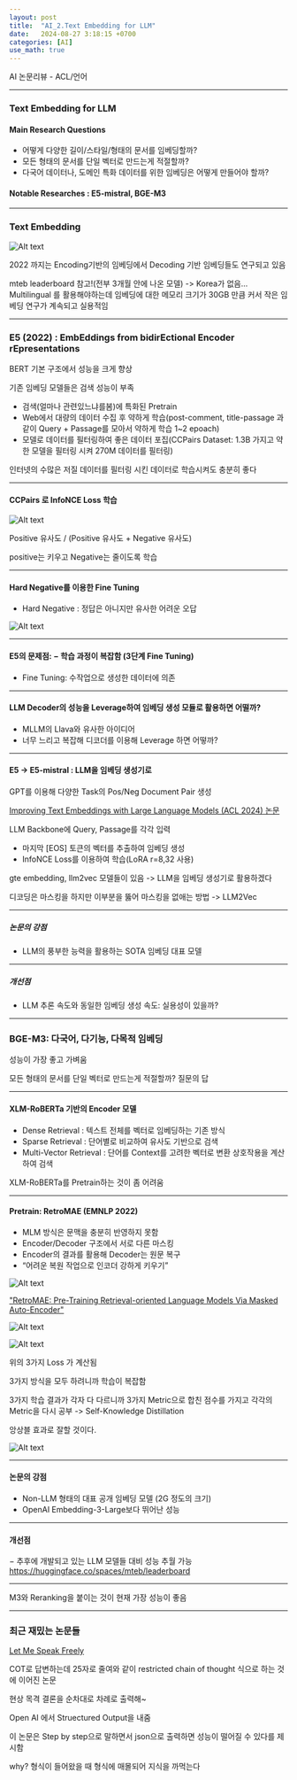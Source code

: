 ```yaml
---
layout: post
title:  "AI_2.Text Embedding for LLM"
date:   2024-08-27 3:18:15 +0700
categories: [AI]
use_math: true
---
```


AI 논문리뷰 - ACL/언어

---

### Text Embedding for LLM

#### Main Research Questions

- 어떻게 다양한 길이/스타일/형태의 문서를 임베딩할까?
- 모든 형태의 문서를 단일 벡터로 만드는게 적절할까?
- 다국어 데이터나, 도메인 특화 데이터를 위한 임베딩은 어떻게 만들어야 할까?

#### Notable Researches : E5-mistral, BGE-M3

---

### Text Embedding

![Alt text](http://leesangwon0114.github.io/static/img/AI/2.1.png)

2022 까지는 Encoding기반의 임베딩에서 Decoding 기반 임베딩들도 연구되고 있음

mteb leaderboard 참고!(전부 3개월 안에 나온 모델)
-> Korea가 없음... Multilingual 를 활용해야하는데 임베딩에 대한 메모리 크기가 30GB 만큼 커서 작은 임베딩 연구가 계속되고 실용적임

---

### E5 (2022) : EmbEddings from bidirEctional Encoder rEpresentations

BERT 기본 구조에서 성능을 크게 향상

기존 임베딩 모델들은 검색 성능이 부족
- 검색(얼마나 관련있느냐를봄)에 특화된 Pretrain
- Web에서 대량의 데이터 수집 후 약하게 학습(post-comment, title-passage 과 같이 Query + Passage를 모아서 약하게 학습 1~2 epoach)
- 모델로 데이터를 필터링하여 좋은 데이터 포집(CCPairs Dataset: 1.3B 가지고 약한 모델을 필터링 시켜 270M 데이터를 필터링)

인터넷의 수많은 저질 데이터를 필터링 시킨 데이터로 학습시켜도 충분히 좋다

---

#### CCPairs 로 InfoNCE Loss 학습

![Alt text](http://leesangwon0114.github.io/static/img/AI/2.2.png)

Positive 유사도 / (Positive 유사도 + Negative 유사도)

positive는 키우고 Negative는 줄이도록 학습

---

#### Hard Negative를 이용한 Fine Tuning
- Hard Negative : 정답은 아니지만 유사한 어려운 오답

![Alt text](http://leesangwon0114.github.io/static/img/AI/2.3.png)

---

#### E5의 문제점: − 학습 과정이 복잡함 (3단계 Fine Tuning)
- Fine Tuning: 수작업으로 생성한 데이터에 의존

---

#### LLM Decoder의 성능을 Leverage하여 임베딩 생성 모듈로 활용하면 어떨까?
- MLLM의 Llava와 유사한 아이디어
- 너무 느리고 복잡해 디코더를 이용해 Leverage 하면 어떻까?

---

#### E5 -> E5-mistral : LLM을 임베딩 생성기로

GPT를 이용해 다양한 Task의 Pos/Neg Document Pair 생성

[Improving Text Embeddings with Large Language Models (ACL 2024) 논문](https://arxiv.org/abs/2401.00368)

LLM Backbone에 Query, Passage를 각각 입력
- 마지막 [EOS] 토큰의 벡터를 추출하여 임베딩 생성
- InfoNCE Loss를 이용하여 학습(LoRA r=8,32 사용)

gte embedding, llm2vec 모델들이 있음 -> LLM을 임베딩 생성기로 활용하겠다

디코딩은 마스킹을 하지만 이부분을 뚫어 마스킹을 없애는 방법 -> LLM2Vec

---

##### 논문의 강점
- LLM의 풍부한 능력을 활용하는 SOTA 임베딩 대표 모델

---

##### 개선점
- LLM 추론 속도와 동일한 임베딩 생성 속도: 실용성이 있을까?

---

### BGE-M3: 다국어, 다기능, 다목적 임베딩

성능이 가장 좋고 가벼움

모든 형태의 문서를 단일 벡터로 만드는게 적절할까? 질문의 답

---

#### XLM-RoBERTa 기반의 Encoder 모델
- Dense Retrieval
: 텍스트 전체를 벡터로 임베딩하는 기존 방식
- Sparse Retrieval
: 단어별로 비교하여 유사도 기반으로 검색
- Multi-Vector Retrieval
: 단어를 Context를 고려한 벡터로 변환
상호작용을 계산하여 검색

XLM-RoBERTa를 Pretrain하는 것이 좀 어려움

---

#### Pretrain: RetroMAE (EMNLP 2022)
- MLM 방식은 문맥을 충분히 반영하지 못함
- Encoder/Decoder 구조에서 서로 다른 마스킹
- Encoder의 결과를 활용해 Decoder는 원문 복구
- “어려운 복원 작업으로 인코더 강하게 키우기”

![Alt text](http://leesangwon0114.github.io/static/img/AI/2.4.png)

["RetroMAE: Pre-Training Retrieval-oriented Language Models Via Masked Auto-Encoder"](https://arxiv.org/abs/2205.12035)

![Alt text](http://leesangwon0114.github.io/static/img/AI/2.5.png)

![Alt text](http://leesangwon0114.github.io/static/img/AI/2.6.png)

위의 3가지 Loss 가 계산됨

3가지 방식을 모두 하려니까 학습이 복잡함

3가지 학습 결과가 각자 다 다르니까 3가지 Metric으로 합친 점수를 가지고 각각의 Metric을 다시 공부 -> Self-Knowledge Distillation

앙상블 효과로 잘할 것이다.

![Alt text](http://leesangwon0114.github.io/static/img/AI/2.7.png)

---

#### 논문의 강점
- Non-LLM 형태의 대표 공개 임베딩 모델 (2G 정도의 크기)
- OpenAI Embedding-3-Large보다 뛰어난 성능

---

#### 개선점
− 추후에 개발되고 있는 LLM 모델들 대비 성능 추월 가능
https://huggingface.co/spaces/mteb/leaderboard

---

M3와 Reranking을 붙이는 것이 현재 가장 성능이 좋음

---

### 최근 재밌는 논문들

[Let Me Speak Freely](https://arxiv.org/abs/2408.02442)

COT로 답변하는데 25자로 줄여와 같이 restricted chain of thought 식으로 하는 것에 이어진 논문

현상 목격 결론을 순차대로 차례로 출력해~

Open AI 에서 Struectured Output을 내줌

이 논문은 Step by step으로 말하면서 json으로 출력하면 성능이 떨어질 수 있다를 제시함

why? 형식이 들어왔을 때 형식에 매몰되어 지식을 까먹는다

